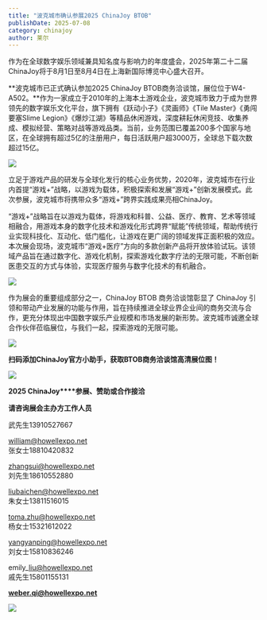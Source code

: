 ```yaml
---
title: "波克城市确认参展2025 ChinaJoy BTOB"
publishDate: 2025-07-08
category: chinajoy
author: 莱尔
---
```


作为在全球数字娱乐领域兼具知名度与影响力的年度盛会，2025年第二十二届ChinaJoy将于8月1日至8月4日在上海新国际博览中心盛大召开。

**波克城市已正式确认参加2025 ChinaJoy BTOB商务洽谈馆，展位位于W4-A502。**作为一家成立于2010年的上海本土游戏企业，波克城市致力于成为世界领先的数字娱乐文化平台，旗下拥有《跃动小子》《灵画师》《Tile Master》《勇闯要塞Slime Legion》《爆炒江湖》等精品休闲游戏，深度耕耘休闲竞技、收集养成、模拟经营、策略对战等游戏品类。当前，业务范围已覆盖200多个国家与地区，在全球拥有超过5亿的注册用户，每日活跃用户超3000万，全球总下载次数超过15亿。

![](https://ec-net-1251389766.cos.ap-shanghai.myqcloud.com/wp-content/uploads/2025/07/20250708131406882.jpg)

立足于游戏产品的研发与全球化发行的核心业务优势，2020年，波克城市在行业内首提“游戏+”战略，以游戏为载体，积极探索和发展“游戏+”创新发展模式。此次参展，波克城市将携带众多“游戏+”跨界实践成果亮相ChinaJoy。

“游戏+”战略旨在以游戏为载体，将游戏和科普、公益、医疗、教育、艺术等领域相融合，用游戏本身的数字化技术和游戏化形式跨界“赋能”传统领域，帮助传统行业实现科技化、互动化、低门槛化，让游戏在更广阔的领域发挥正面积极的效应。本次展会现场，波克城市“游戏+医疗”方向的多款创新产品将开放体验试玩。该领域产品旨在通过数字化、游戏化机制，探索游戏化数字疗法的无限可能，不断创新医患交互的方式与体验，实现医疗服务与数字化技术的有机融合。

![](https://ec-net-1251389766.cos.ap-shanghai.myqcloud.com/wp-content/uploads/2025/07/20250708131415220.png)

作为展会的重要组成部分之一，ChinaJoy BTOB 商务洽谈馆彰显了 ChinaJoy 引领和带动产业发展的功能与作用，旨在持续推进全球业界企业间的商务交流与合作，更充分体现出中国数字娱乐产业规模和市场发展的新形势。波克城市诚邀全球合作伙伴莅临展位，与我们一起，探索游戏的无限可能。

![](https://ec-net-1251389766.cos.ap-shanghai.myqcloud.com/wp-content/uploads/2025/07/20250708131418528.png)

**扫码添加ChinaJoy官方小助手，获取BTOB商务洽谈馆高清展位图！**

![](https://ec-net-1251389766.cos.ap-shanghai.myqcloud.com/wp-content/uploads/2025/07/20250708131420284.png)

**2025 ChinaJoy****参展、赞助或合作接洽**

**请咨询展会主办方工作人员**

武先生13910527667

william@howellexpo.net  
张女士18810420832

zhangsui@howellexpo.net  
刘先生18610552880

liubaichen@howellexpo.net  
朱女士13811516015

toma.zhu@howellexpo.net  
杨女士15321612022

yangyanping@howellexpo.net  
刘女士15810836246

emily\_liu@howellexpo.net  
戚先生15801155131

[**weber.qi@howellexpo.net**](mailto:weber.qi@howellexpo.net)

![](https://ec-net-1251389766.cos.ap-shanghai.myqcloud.com/wp-content/uploads/2025/07/20250708131423605.png)
